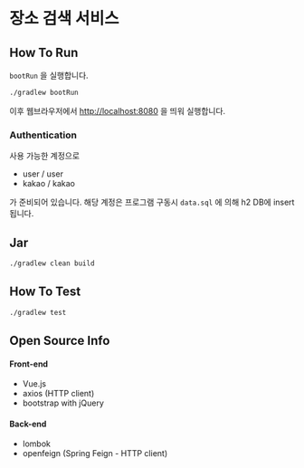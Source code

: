 # 장소 검색 서비스
## How To Run
`bootRun` 을 실행합니다.
```bash
./gradlew bootRun
```

이후 웹브라우저에서 [http://localhost:8080](http://localhost:8080) 을 띄워 실행합니다.

### Authentication
사용 가능한 계정으로

* user / user
* kakao / kakao

가 준비되어 있습니다. 해당 계정은 프로그램 구동시 `data.sql` 에 의해 h2 DB에 insert 됩니다.

## Jar
```bash
./gradlew clean build
```

## How To Test
```bash
./gradlew test
```

## Open Source Info
#### Front-end
* Vue.js
* axios (HTTP client)
* bootstrap with jQuery

#### Back-end
* lombok
* openfeign (Spring Feign - HTTP client)